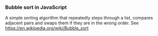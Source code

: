 ### Bubble sort in JavaScript

A simple sorting algorithm that repeatedly steps through a list, compares adjacent pairs and swaps them if they are in the wrong order. See https://en.wikipedia.org/wiki/Bubble_sort

